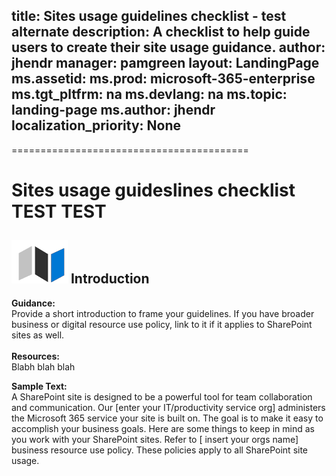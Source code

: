 title: Sites usage guidelines checklist - test alternate
description: A checklist to help guide users to create their site usage guidance.
author: jhendr
manager: pamgreen
layout: LandingPage
ms.assetid: 
ms.prod: microsoft-365-enterprise
ms.tgt_pltfrm: na
ms.devlang: na
ms.topic: landing-page
ms.author: jhendr
localization_priority: None 
---
=========================================

# Sites usage guideslines checklist TEST TEST

## ![Alt image text](media/map.png "A map") Introduction

**Guidance:**</br>
Provide a short introduction to frame your guidelines. If you have broader business or digital resource use policy, link to it if it applies to SharePoint sites as well.</br>
</br>
**Resources:**</br>
Blabh blah blah

**Sample Text:**</br>
A SharePoint site is designed to be a powerful tool for team collaboration and communication. Our [enter your IT/productivity service org] administers the Microsoft 365 service your site is built on. The goal is to make it easy to accomplish your business goals.
Here are some things to keep in mind as you work with your SharePoint sites.
Refer to [ insert your orgs name] business resource use policy. These policies apply to all SharePoint site usage.